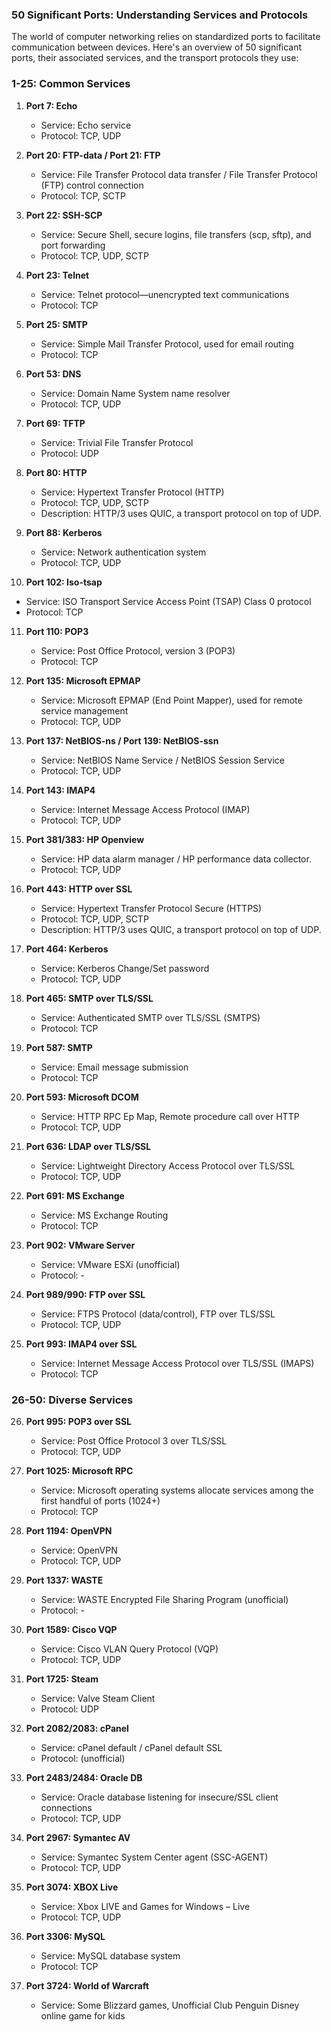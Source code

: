 ### **50 Significant Ports: Understanding Services and Protocols**

The world of computer networking relies on standardized ports to facilitate communication between devices. Here's an overview of 50 significant ports, their associated services, and the transport protocols they use:

### **1-25: Common Services**

1. **Port 7: Echo**
   - Service: Echo service
   - Protocol: TCP, UDP

2. **Port 20: FTP-data / Port 21: FTP**
   - Service: File Transfer Protocol data transfer / File Transfer Protocol (FTP) control connection
   - Protocol: TCP, SCTP

3. **Port 22: SSH-SCP**
   - Service: Secure Shell, secure logins, file transfers (scp, sftp), and port forwarding
   - Protocol: TCP, UDP, SCTP

4. **Port 23: Telnet**
   - Service: Telnet protocol—unencrypted text communications
   - Protocol: TCP

5. **Port 25: SMTP**
   - Service: Simple Mail Transfer Protocol, used for email routing
   - Protocol: TCP

6. **Port 53: DNS**
   - Service: Domain Name System name resolver
   - Protocol: TCP, UDP

7. **Port 69: TFTP**
   - Service: Trivial File Transfer Protocol
   - Protocol: UDP

8. **Port 80: HTTP**
   - Service: Hypertext Transfer Protocol (HTTP)
   - Protocol: TCP, UDP, SCTP
   - Description: HTTP/3 uses QUIC, a transport protocol on top of UDP.

9. **Port 88: Kerberos**
   - Service: Network authentication system
   - Protocol: TCP, UDP

10. **Port 102: Iso-tsap**
   - Service: ISO Transport Service Access Point (TSAP) Class 0 protocol
   - Protocol: TCP

11. **Port 110: POP3**
    - Service: Post Office Protocol, version 3 (POP3)
    - Protocol: TCP

12. **Port 135: Microsoft EPMAP**
    - Service: Microsoft EPMAP (End Point Mapper), used for remote service management
    - Protocol: TCP, UDP

13. **Port 137: NetBIOS-ns / Port 139: NetBIOS-ssn**
    - Service: NetBIOS Name Service / NetBIOS Session Service
    - Protocol: TCP, UDP

14. **Port 143: IMAP4**
    - Service: Internet Message Access Protocol (IMAP)
    - Protocol: TCP, UDP

15. **Port 381/383: HP Openview**
    - Service: HP data alarm manager / HP performance data collector.
    - Protocol: TCP, UDP

16. **Port 443: HTTP over SSL**
    - Service: Hypertext Transfer Protocol Secure (HTTPS)
    - Protocol: TCP, UDP, SCTP
    - Description: HTTP/3 uses QUIC, a transport protocol on top of UDP.

17. **Port 464: Kerberos**
    - Service: Kerberos Change/Set password
    - Protocol: TCP, UDP

18. **Port 465: SMTP over TLS/SSL**
    - Service: Authenticated SMTP over TLS/SSL (SMTPS)
    - Protocol: TCP

19. **Port 587: SMTP**
    - Service: Email message submission
    - Protocol: TCP

20. **Port 593: Microsoft DCOM**
    - Service: HTTP RPC Ep Map, Remote procedure call over HTTP
    - Protocol: TCP, UDP

21. **Port 636: LDAP over TLS/SSL**
    - Service: Lightweight Directory Access Protocol over TLS/SSL
    - Protocol: TCP, UDP

22. **Port 691: MS Exchange**
    - Service: MS Exchange Routing
    - Protocol: TCP

23. **Port 902: VMware Server**
    - Service: VMware ESXi (unofficial)
    - Protocol: -

24. **Port 989/990: FTP over SSL**
    - Service: FTPS Protocol (data/control), FTP over TLS/SSL
    - Protocol: TCP, UDP

25. **Port 993: IMAP4 over SSL**
    - Service: Internet Message Access Protocol over TLS/SSL (IMAPS)
    - Protocol: TCP

### **26-50: Diverse Services**

26. **Port 995: POP3 over SSL**
    - Service: Post Office Protocol 3 over TLS/SSL
    - Protocol: TCP, UDP

27. **Port 1025: Microsoft RPC**
    - Service: Microsoft operating systems allocate services among the first handful of ports (1024+)
    - Protocol: TCP

28. **Port 1194: OpenVPN**
    - Service: OpenVPN
    - Protocol: TCP, UDP

29. **Port 1337: WASTE**
    - Service: WASTE Encrypted File Sharing Program (unofficial)
    - Protocol: -

30. **Port 1589: Cisco VQP**
    - Service: Cisco VLAN Query Protocol (VQP)
    - Protocol: TCP, UDP

31. **Port 1725: Steam**
    - Service: Valve Steam Client
    - Protocol: UDP

32. **Port 2082/2083: cPanel**
    - Service: cPanel default / cPanel default SSL
    - Protocol: (unofficial)

33. **Port 2483/2484: Oracle DB**
    - Service: Oracle database listening for insecure/SSL client connections
    - Protocol: TCP, UDP

34. **Port 2967: Symantec AV**
    - Service: Symantec System Center agent (SSC-AGENT)
    - Protocol: TCP, UDP

35. **Port 3074: XBOX Live**
    - Service: Xbox LIVE and Games for Windows – Live
    - Protocol: TCP, UDP

36. **Port 3306: MySQL**
    - Service: MySQL database system
    - Protocol: TCP

37. **Port 3724: World of Warcraft**
    - Service: Some Blizzard games, Unofficial Club Penguin Disney online game for kids
